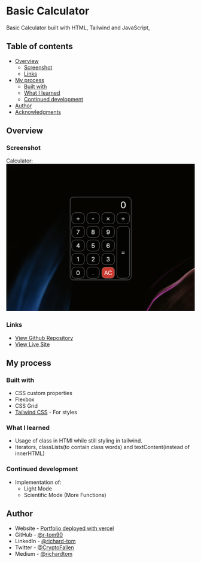 # Basic Calculator

Basic Calculator built with HTML, Tailwind and JavaScript,

## Table of contents

- [Overview](#overview)
  - [Screenshot](#screenshot)
  - [Links](#links)
- [My process](#my-process)
  - [Built with](#built-with)
  - [What I learned](#what-i-learned)
  - [Continued development](#continued-development)
- [Author](#author)
- [Acknowledgments](#acknowledgments)

## Overview

### Screenshot

Calculator:
![](./screenshot.png)

### Links

- [View Github Repository](https://github.com/r-tom90/basic-calculator)
- [View Live Site](https://r-tom90.github.io/basic-calculator/)

## My process

### Built with

- CSS custom properties
- Flexbox
- CSS Grid
- [Tailwind CSS](https://tailwindcss.com/#what-is-tailwind) - For styles

### What I learned

- Usage of class in HTMl while still styling in tailwind.
- Iterators, classLists(to contain class words) and textContent(instead of innerHTML)

### Continued development

- Implementation of:
  - Light Mode
  - Scientific Mode (More Functions)

## Author

- Website - [Portfolio deployed with vercel](https://richard-tom-portolio.vercel.app/)
- GitHub - [@r-tom90](https://github.com/r-tom90)
- LinkedIn - [@richard-tom](https://www.linkedin.com/in/richard-tom-81b0956b/)
- Twitter - [@CryptoFallen](https://twitter.com/CryptoFallen)
- Medium - [@richardtom](https://medium.com/@richardtom_79153)
